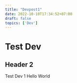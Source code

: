 ```yaml
---
title: "Devpost1"
date: 2022-10-10T17:34:52+07:00
draft: false
topics: ['Dev']
---
```


# Test Dev

## Header 2
Test Dev 1 Hello World
